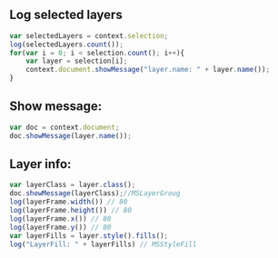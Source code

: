 ## Log selected layers

```javascript
var selectedLayers = context.selection;
log(selectedLayers.count());
for(var i = 0; i < selection.count(); i++){
	var layer = selection[i];
	context.document.showMessage("layer.name: " + layer.name());
}
```

## Show message:

```javascript
var doc = context.document;
doc.showMessage(layer.name());
```

## Layer info:

```javascript
var layerClass = layer.class();
doc.showMessage(layerClass);//MSLayerGroug
log(layerFrame.width()) // 80
log(layerFrame.height()) // 80
log(layerFrame.x()) // 80
log(layerFrame.y()) // 80
var layerFills = layer.style().fills();
log("LayerFill: " + layerFills) // MSStyleFill
```
